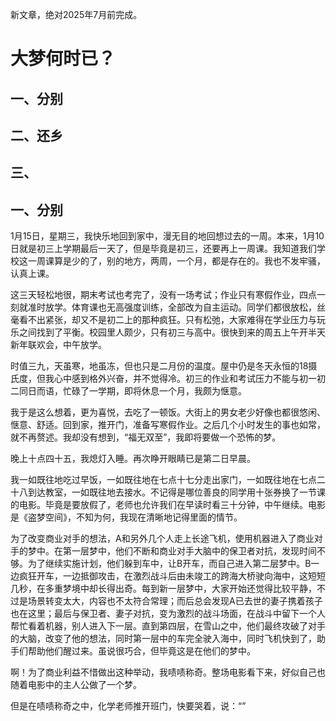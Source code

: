 新文章，绝对2025年7月前完成。
# 大梦何时已？
## 一、分别
## 二、还乡
## 三、

## 一、分别
1月15日，星期三，我快乐地回到家中，漫无目的地回想过去的一周。本来，1月10日就是初三上学期最后一天了，但是毕竟是初三，还要再上一周课。我知道我们学校这一周课算是少的了，别的地方，两周，一个月，都是存在的。我也不发牢骚，认真上课。

这三天轻松地很，期末考试也考完了，没有一场考试；作业只有寒假作业，四点一刻就准时放学。体育课也无高强度训练，全部改为自主运动。同学们都很放松，丝毫看不出紧张，却又不是初二上的那种疯狂。只有松弛，大家难得在学业压力与玩乐之间找到了平衡。校园里人颇少，只有初三与高中。很快到来的周五上午开半天新年联欢会，中午放学。

时值三九，天虽寒，地虽冻，但也只是二月份的温度。屋中仍是冬天永恒的18摄氏度，但我心中感到格外兴奋，并不觉得冷。初三的作业和考试压力不能与初一初二同日而语，忙碌了一学期，即将休息一个月，我颇为惬意。

我于是这么想着，更为喜悦，去吃了一顿饭。大街上的男女老少好像也都很悠闲、惬意、舒适。回到家，推开门，准备写寒假作业。之后几个小时发生的事也如常，就不再赘述。我却没有想到，“福无双至”，我即将要做一个恐怖的梦。

晚上十点四十五，我熄灯入睡。再次睁开眼睛已是第二日早晨。

我一如既往地吃过早饭，一如既往地在七点十七分走出家门，一如既往地在七点二十八到达教室，一如既往地去接水。不记得是哪位善良的同学用十张券换了一节课的电影。毕竟是要放假了，老师也允许我们在早读时看三十分钟，中午继续。电影是《盗梦空间》，不知为何，我现在清晰地记得里面的情节。

为了改变商业对手的想法，A和另外几个人走上长途飞机，使用机器进入了商业对手的梦中。在第一层梦中，他们不断和商业对手大脑中的保卫者对抗，发现时间不够。为了继续实施计划，他们躲到车中，让B开车，而自己进入第二层梦中。B一边疯狂开车，一边抵御攻击，在激烈战斗后由未竣工的跨海大桥驶向海中，这短短几秒，在多重梦境中却长得出奇。每到新一层梦中，大家开始还觉得比较平静，不过是场景转变太大，内容也不太符合常理；而后总会发现A已去世的妻子携着孩子也在这里；最后与保卫者、妻子对抗，变为激烈的战斗场面，在战斗中留下一个人帮忙看着机器，别人进入下一层。直到第四层，在雪山之中，他们最终攻破了对手的大脑，改变了他的想法，同时第一层中的车完全驶入海中，同时飞机快到了，助手们帮助他们醒过来。虽说很巧合，但毕竟这是在他们的梦中。

啊！为了商业利益不惜做出这种举动，我啧啧称奇。整场电影看下来，好似自己也随着电影中的主人公做了一个梦。

但是在啧啧称奇之中，化学老师推开班门，快要哭着，说：“”
